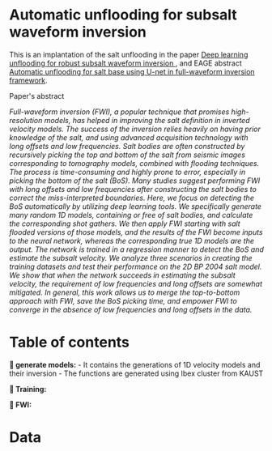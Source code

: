 # Automatic unflooding for subsalt waveform inversion
This is an implantation of the salt unflooding in the paper [Deep learning unflooding for robust subsalt waveform inversion
](https://arxiv.org/abs/2201.02947), and EAGE abstract [Automatic unflooding for salt base using U-net in full-waveform inversion framework](https://www.earthdoc.org/content/papers/10.3997/2214-4609.202112691).

Paper's abstract 

*Full-waveform inversion (FWI), a popular technique that promises high-resolution models, has
helped in improving the salt definition in inverted velocity models. The success of the inversion relies
heavily on having prior knowledge of the salt, and using advanced acquisition technology with long
offsets and low frequencies. Salt bodies are often constructed by recursively picking the top and
bottom of the salt from seismic images corresponding to tomography models, combined with flooding
techniques. The process is time-consuming and highly prone to error, especially in picking the bottom
of the salt (BoS). Many studies suggest performing FWI with long offsets and low frequencies after
constructing the salt bodies to correct the miss-interpreted boundaries. Here, we focus on detecting
the BoS automatically by utilizing deep learning tools. We specifically generate many random 1D
models, containing or free of salt bodies, and calculate the corresponding shot gathers. We then apply
FWI starting with salt flooded versions of those models, and the results of the FWI become inputs
to the neural network, whereas the corresponding true 1D models are the output. The network is
trained in a regression manner to detect the BoS and estimate the subsalt velocity. We analyze three
scenarios in creating the training datasets and test their performance on the 2D BP 2004 salt model.
We show that when the network succeeds in estimating the subsalt velocity, the requirement of low
frequencies and long offsets are somewhat mitigated. In general, this work allows us to merge the
top-to-bottom approach with FWI, save the BoS picking time, and empower FWI to converge in the
absence of low frequencies and long offsets in the data.*

# Table of contents 

**:open_file_folder:  generate models:** 
    - It contains the  generations of 1D velocity models and their inversion 
    - The functions are generated using Ibex cluster from KAUST 


**:open_file_folder:  Training:** 


**:open_file_folder:  FWI:** 

# Data 